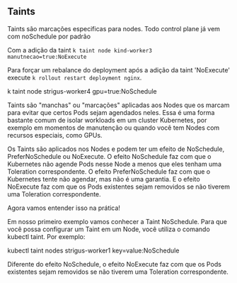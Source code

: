 ## Taints 

Taints são marcações especificas para nodes. 
Todo control plane já vem com noSchedule por padrão

Com a adição da taint 
`k taint node kind-worker3 manutnecao=true:NoExecute`

Para forçar um rebalance do deployment após a adição da taint 'NoExecute' execute `k rollout restart deployment nginx`.

k taint node strigus-worker4 gpu=true:NoSchedule

Taints são "manchas" ou "marcações" aplicadas aos Nodes que os marcam para evitar que certos Pods sejam agendados neles. Essa é uma forma bastante comum de isolar workloads em um cluster Kubernetes, por exemplo em momentos de manutenção ou quando você tem Nodes com recursos especiais, como GPUs.

Os Taints são aplicados nos Nodes e podem ter um efeito de NoSchedule, PreferNoSchedule ou NoExecute. O efeito NoSchedule faz com que o Kubernetes não agende Pods nesse Node a menos que eles tenham uma Toleration correspondente. O efeito PreferNoSchedule faz com que o Kubernetes tente não agendar, mas não é uma garantia. E o efeito NoExecute faz com que os Pods existentes sejam removidos se não tiverem uma Toleration correspondente.

Agora vamos entender isso na prática!

Em nosso primeiro exemplo vamos conhecer a Taint NoSchedule. Para que você possa configurar um Taint em um Node, você utiliza o comando kubectl taint. Por exemplo:

kubectl taint nodes strigus-worker1 key=value:NoSchedule


Diferente do efeito NoSchedule, o efeito NoExecute faz com que os Pods existentes sejam removidos se não tiverem uma Toleration correspondente.

